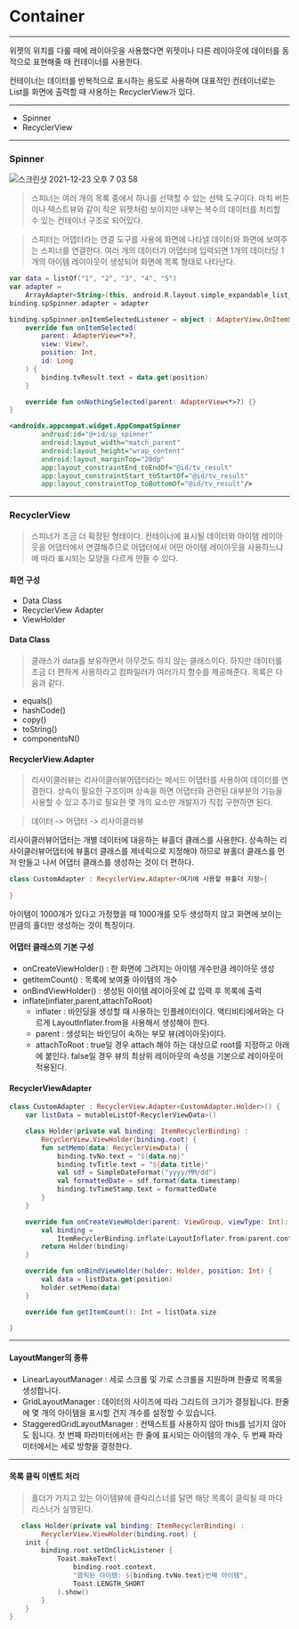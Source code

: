 # Container

---
위젯의 위치를 다룰 때에 레이아웃을 사용했다면 위젯이나 다른 레이아웃에 데이터를 동적으로 표현해줄 때 컨테이너를 사용한다.

컨테이너는 데이터를 반복적으로 표시하는 용도로 사용하며 대표적인 컨테이너로는 List를 화면에 출력할 때 사용하는 RecyclerView가 있다.

---

- Spinner
- RecyclerView

---

### Spinner

![스크린샷 2021-12-23 오후 7 03 58](https://user-images.githubusercontent.com/72330632/147224409-bc2026f5-395b-4dbf-a81e-da5fb11d0e75.png)



> 스피너는 여러 개의 목록 중에서 하나를 선택할 수 있는 선택 도구이다. 마치 버튼이나 텍스트뷰와 같이 작은 위젯처럼
> 보이지만 내부는 복수의 데이터를 처리할 수 있는 컨테이너 구조로 되어있다.

> 스피터는 어뎁터라는 연결 도구를 사용에 화면에 나타낼 데이터와 화면에 보여주는 스피너를 연결한다.
> 여러 개의 데이터가 어뎁터에 입력되면 1개의 데이터당 1개의 아이템 레이아웃이 생성되어 화면에 목록 형태로 나타난다.


```kotlin
var data = listOf("1", "2", "3", "4", "5")
var adapter =
    ArrayAdapter<String>(this, android.R.layout.simple_expandable_list_item_1, data)
binding.spSpinner.adapter = adapter

binding.spSpinner.onItemSelectedListener = object : AdapterView.OnItemSelectedListener {
    override fun onItemSelected(
        parent: AdapterView<*>?,
        view: View?,
        position: Int,
        id: Long
    ) {
        binding.tvResult.text = data.get(position)
    }

    override fun onNothingSelected(parent: AdapterView<*>?) {}
}
```

```xml
<androidx.appcompat.widget.AppCompatSpinner
        android:id="@+id/sp_spinner"
        android:layout_width="match_parent"
        android:layout_height="wrap_content"
        android:layout_marginTop="20dp"
        app:layout_constraintEnd_toEndOf="@id/tv_result"
        app:layout_constraintStart_toStartOf="@id/tv_result"
        app:layout_constraintTop_toBottomOf="@id/tv_result"/>
```

---
### RecyclerView

> 스피너가 조금 더 확장된 형태이다. 컨테이너에 표시될 데이터와 아이템 레이아웃을 어댑터에서 연결해주므로 어댑터에서
> 어떤 아이템 레이아웃을 사용하느냐에 따라 표시되는 모양을 다르게 만들 수 있다.

#### 화면 구성

- Data Class
- RecyclerView Adapter
- ViewHolder

#### Data Class

> 클래스가 data를 보유하면서 아무것도 하지 않는 클래스이다. 하지만 데이터를 조금 더 편하게 사용하라고
> 컴파일러가 여러가지 함수를 제공해준다. 목록은 다음과 같다.

- equals()
- hashCode()
- copy()
- toString()
- componentsN()

#### RecyclerView.Adapter

> 리사이클러뷰는 리사이클러뷰어댑터라는 메서드 어댑터를 사용하여 데이터를 연결한다. 상속이 필요한 구조이며 상속을
> 하면 어댑터와 관련된 대부분의 기능을 사용할 수 있고 추가로 필요한 몇 개의 요소만 개발자가 직접 구현하면 된다.

> 데이터 -> 어댑터 -> 리사이클러뷰

리사이클러뷰어댑터는 개별 데이터에 대응하는 뷰홀더 클래스를 사용한다. 상속하는 리사이클러뷰어댑터에 뷰홀더 클래스를 
제네릭으로 지정해야 하므로 뷰홀더 클래스를 먼저 만들고 나서 어댑터 클래스를 생성하는 것이 더 편하다.

```kotlin
class CustomAdapter : RecyclerView.Adapter<여기에 사용할 뷰홀더 지정>{
    
}
```

아이템이 1000개가 있다고 가정했을 때 1000개를 모두 생성하지 않고 화면에 보이는 만큼의 홀더만 생성하는 것이 특징이다.

#### 어댑터 클래스의 기본 구성

- onCreateViewHolder() : 한 화면에 그려지는 아이템 개수만큼 레이아웃 생성
- getItemCount() : 목록에 보여줄 아이템의 개수
- onBindViewHolder() : 생성된 아이템 레이아웃에 값 입력 후 목록에 출력
- inflate(inflater,parent,attachToRoot)
  - inflater : 바인딩을 생성할 때 사용하는 인플레이터이다. 액티비티에서와는 다르게 LayoutInflater.from을 사용해서 생성해야 한다.
  - parent : 생성되는 바인딩이 속하는 부모 뷰(레이아웃)이다.
  - attachToRoot : true일 경우 attach 해야 하는 대상으로 root를 지정하고 아래에 붙인다. 
  false일 경우 뷰의 최상위 레이아웃의 속성을 기본으로 레이아웃이 적용된다.

#### RecyclerViewAdapter

```kotlin
class CustomAdapter : RecyclerView.Adapter<CustomAdapter.Holder>() {
    var listData = mutableListOf<RecyclerViewData>()

    class Holder(private val binding: ItemRecyclerBinding) :
        RecyclerView.ViewHolder(binding.root) {
        fun setMemo(data: RecyclerViewData) {
            binding.tvNo.text = "${data.no}"
            binding.tvTitle.text = "${data.title}"
            val sdf = SimpleDateFormat("yyyy/MM/dd")
            val formattedDate = sdf.format(data.timestamp)
            binding.tvTimeStamp.text = formattedDate
        }
    }

    override fun onCreateViewHolder(parent: ViewGroup, viewType: Int): Holder {
        val binding =
            ItemRecyclerBinding.inflate(LayoutInflater.from(parent.context), parent, false)
        return Holder(binding)
    }

    override fun onBindViewHolder(holder: Holder, position: Int) {
        val data = listData.get(position)
        holder.setMemo(data)
    }

    override fun getItemCount(): Int = listData.size

}
```
---

#### LayoutManger의 종류

- LinearLayoutManager : 세로 스크롤 및 가로 스크롤을 지원하며 한줄로 목록을 생성합니다.
- GridLayoutManager : 데이터의 사이즈에 따라 그리드의 크기가 결정됩니다. 한줄에 몇 개의 아이템을 표시할 건지 개수를 설정할 수 있습니다.
- StaggeredGridLayoutManager : 컨텍스트를 사용하지 않아 this를 넘기지 않아도 됩니다. 첫 번째 파라미터에서는 한 줄에 표시되는
아이템의 개수, 두 번째 파라미터에서는 세로 방향을 결정한다.

---
#### 목록 클릭 이벤트 처리

> 홀더가 가지고 있는 아이템뷰에 클릭리스너를 달면 해당 목록이 클릭될 때 마다 리스너가 실행된다.

```kotlin
   class Holder(private val binding: ItemRecyclerBinding) :
        RecyclerView.ViewHolder(binding.root) {
    init {
        binding.root.setOnClickListener {
            Toast.makeText(
                binding.root.context,
                "클릭된 아이템: ${binding.tvNo.text}번째 아이템",
                Toast.LENGTH_SHORT
            ).show()
        }
    }
}
```